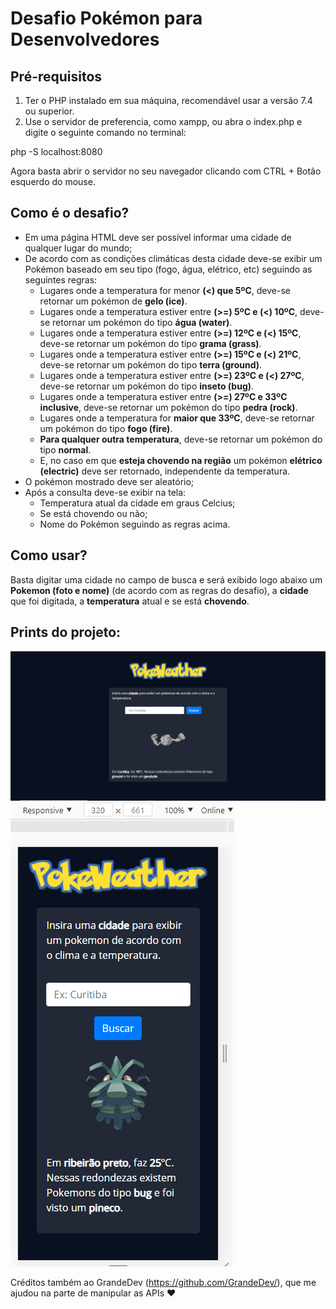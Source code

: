 # Desafio Pokémon para Desenvolvedores

  
## Pré-requisitos
1. Ter o PHP instalado em sua máquina, recomendável usar a versão 7.4 ou superior.
2. Use o servidor de preferencia, como xampp, ou abra o index.php e digite o seguinte comando no terminal:

php -S localhost:8080

Agora basta abrir o servidor no seu navegador clicando com CTRL + Botão esquerdo do mouse.

## Como é o desafio?
- Em uma página HTML deve ser possível informar uma cidade de qualquer lugar do mundo;
- De acordo com as condições climáticas desta cidade deve-se exibir um Pokémon baseado em seu tipo (fogo, água, elétrico, etc) seguindo as seguintes regras:
  - Lugares onde a temperatura for menor **(<) que 5ºC**, deve-se retornar um pokémon de **gelo (ice)**.
  - Lugares onde a temperatura estiver entre **(>=) 5ºC e (<) 10ºC**, deve-se retornar um pokémon do tipo **água (water)**.
  - Lugares onde a temperatura estiver entre **(>=) 12ºC e (<) 15ºC**, deve-se retornar um pokémon do tipo **grama (grass)**.
  - Lugares onde a temperatura estiver entre **(>=) 15ºC e (<) 21ºC**, deve-se retornar um pokémon do tipo **terra (ground)**.
  - Lugares onde a temperatura estiver entre **(>=) 23ºC e (<) 27ºC**, deve-se retornar um pokémon do tipo **inseto (bug)**.
  - Lugares onde a temperatura estiver entre **(>=) 27ºC e 33ºC inclusive**, deve-se retornar um pokémon do tipo **pedra (rock)**.
  - Lugares onde a temperatura for **maior que 33ºC**, deve-se retornar um pokémon do tipo **fogo (fire)**.
  - **Para qualquer outra temperatura**, deve-se retornar um pokémon do tipo **normal**.
  - E, no caso em que **esteja chovendo na região** um pokémon **elétrico (electric)** deve ser retornado, independente da temperatura.
- O pokémon mostrado deve ser aleatório;
- Após a consulta deve-se exibir na tela:
  - Temperatura atual da cidade em graus Celcius;
  - Se está chovendo ou não;
  - Nome do Pokémon seguindo as regras acima.
## Como usar?
Basta digitar uma cidade no campo de busca e será exibido logo abaixo um **Pokemon (foto e nome)** (de acordo com as regras do desafio), a **cidade** que foi digitada, a **temperatura** atual e se está **chovendo**.

## Prints do projeto:

<img src="assets/img/to_readme/print1.PNG">
<img src="assets/img/to_readme/print2.PNG">

Créditos também ao GrandeDev (https://github.com/GrandeDev/), que me ajudou na parte de manipular as APIs ♥
